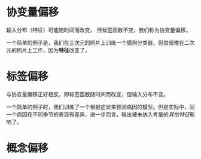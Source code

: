 # 协变量偏移
输入分布（特征）可能随时间而改变， 但标签函数不变，我们称为协变量偏移。

一个简单的例子是，我们在三次元的照片上训练一个猫狗分类器，但其很难在二次元的照片上工作，因为**特征**改变了。

# 标签偏移
与协变量偏移正好相反，即标签函数随时间而改变，但输入分布不变。

一个简单的例子时，我们训练了一个根据症状来预测病因的模型。但是实际中，同一个病因在不同季节的表现有差异，进一步而言，输出被未纳入考量的*其他特征*影响了。

# 概念偏移